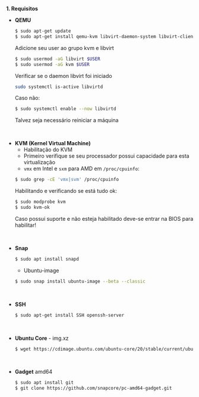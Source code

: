 **1. Requisitos**
   * **QEMU**
      ``` bash
      $ sudo apt-get update
      $ sudo apt-get install qemu-kvm libvirt-daemon-system libvirt-clients bridge-utils virtinst virt-manager
      ``` 
      Adicione seu user ao grupo kvm e libvirt
      ``` bash
      $ sudo usermod -aG libvirt $USER
      $ sudo usermod -aG kvm $USER
      ``` 
      Verificar se o daemon libvirt foi iniciado
      ``` bash
      sudo systemctl is-active libvirtd
      ``` 
      Caso não:
      ``` bash
      $ sudo systemctl enable --now libvirtd
      ``` 

      Talvez seja necessário reiniciar a máquina
<br/>

   * **KVM (Kernel Virtual Machine)**
      - Habilitação do KVM
      - Primeiro verifique se seu processador possui capacidade para esta virtualização
      - `vmx` em Intel e `sxm` para AMD em `/proc/cpuinfo`:
      ```bash
      $ sudo grep -cE 'vmx|svm' /proc/cpuinfo
      ```
      Habilitando e verificando se está tudo ok:
      ```bash
      $ sudo modprobe kvm
      $ sudo kvm-ok
      ```
      Caso possui suporte e não esteja habilitado deve-se entrar na BIOS para habilitar!
<br/>
      
   * **Snap**
      ```bash
      $ sudo apt install snapd
      ```
     * Ubuntu-image
      ```bash
      $ sudo snap install ubuntu-image --beta --classic
      ```
<br/>

   * **SSH**
      ```bash
      $ sudo apt-get install SSH openssh-server
      ```
<br/>

   * **Ubuntu Core** - img.xz
      ```bash
      $ wget https://cdimage.ubuntu.com/ubuntu-core/20/stable/current/ubuntu-core-20-amd64.img.xz
      ```
<br/>

   * **Gadget** amd64
      ```bash
      $ sudo apt install git
      $ git clone https://github.com/snapcore/pc-amd64-gadget.git
      ```

